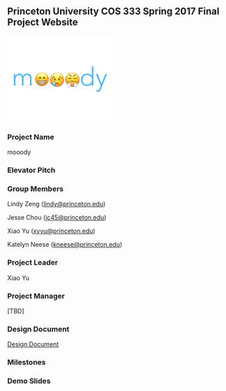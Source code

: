 ## Princeton University COS 333 Spring 2017 Final Project Website


<img src="mooody.png" align="center" height="200">

### Project Name
mooody

### Elevator Pitch

### Group Members
Lindy Zeng (lindy@princeton.edu)

Jesse Chou (jc45@princeton.edu)

Xiao Yu (xyyu@princeton.edu)

Katelyn Neese (kneese@princeton.edu)

### Project Leader
Xiao Yu

### Project Manager
[TBD]

### Design Document
[Design Document](XiaoYang_Yu.pdf)

### Milestones

### Demo Slides
